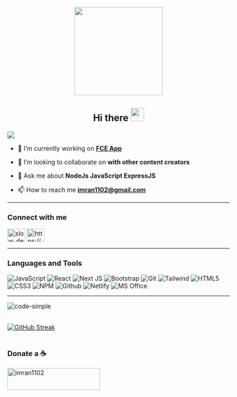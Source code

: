 
<p align="center"> 
 <img src="https://i.imgur.com/uTi0oVH.png" width="200px" height="200px"/>

</p>

<h2 align="center">Hi there <img src="https://raw.githubusercontent.com/MartinHeinz/MartinHeinz/master/wave.gif" width="30px"></h2>

![](https://readme-typing-svg.herokuapp.com/?font=Sriracha&color=00aaff&lines=I%27m+Mobile+and+Web+developer)



- 🔭 I’m currently working on **[FCE App](https://fce-technologies.com/)**

- 🌱 I’m looking to collaborate on **with other content creators**

- 💬 Ask me about **NodeJs JavaScript ExpressJS**

- 📫 How to reach me **imran1102@gmail.com**

---

<h3 align="left">Connect with me</h3>
<p align="left">
<a href="https://twitter.com/SolutionPoint_" target="_blank"><img align="center" src="https://raw.githubusercontent.com/rahuldkjain/github-profile-readme-generator/master/src/images/icons/Social/twitter.svg" alt="slow_developer" height="30" width="40" /></a>
<a href="https://www.linkedin.com/in/solution-point/" target="_blank"><img align="center" src="https://raw.githubusercontent.com/rahuldkjain/github-profile-readme-generator/master/src/images/icons/Social/linked-in-alt.svg" alt="https://www.linkedin.com/in/solution-point/" height="30" width="40" /></a>
</p>

---

<h3 align="left">Languages and Tools</h3>

![JavaScript](https://img.shields.io/badge/JavaScript-F7DF1E?style=for-the-badge&logo=javascript&logoColor=black)
![React](https://img.shields.io/badge/react-%2320232a.svg?style=for-the-badge&logo=react&logoColor=%2361DAFB)
![Next JS](https://img.shields.io/badge/Next-black?style=for-the-badge&logo=next.js&logoColor=white)
![Bootstrap](https://img.shields.io/badge/Bootstrap-563D7C?style=for-the-badge&logo=bootstrap&logoColor=white)
![Git](https://img.shields.io/badge/-Git-F05032?style=for-the-badge&logo=git&logoColor=white)
![Tailwind](https://img.shields.io/badge/Tailwind_CSS-38B2AC?style=for-the-badge&logo=tailwind-css&logoColor=white)
![HTML5](https://img.shields.io/badge/HTML5-E34F26?style=for-the-badge&logo=html5&logoColor=white)
![CSS3](https://img.shields.io/badge/CSS3-1572B6?style=for-the-badge&logo=css3&logoColor=white)
![NPM](https://img.shields.io/badge/-npm-CB3837?style=for-the-badge&logo=npm&logoColor=white)
![Github](https://img.shields.io/badge/GitHub-100000?style=for-the-badge&logo=github&logoColor=white)
![Netlify](https://img.shields.io/badge/Netlify-00C7B7?style=for-the-badge&logo=netlify&logoColor=white)
![MS Office](https://img.shields.io/badge/Microsoft_Office-D83B01?style=for-the-badge&logo=microsoft-office&logoColor=white)
  
  ---

<p><img align="left" src="https://github-readme-stats.vercel.app/api/top-langs?username=code-simple&&show_icons=true&title_color=ffffff&icon_color=bb2acf&text_color=daf7dc&bg_color=151515" alt="code-simple" /></p>

<br/>
<br/>

[![GitHub Streak](http://github-readme-streak-stats.herokuapp.com?user=code-simple&theme=vision-friendly-dark)](https://git.io/streak-stats)
<br>
<br>
<h3 align="left">Donate a ☕</h3>
<p><a href="https://www.buymeacoffee.com/code.simple"> <img align="left" src="https://cdn.buymeacoffee.com/buttons/v2/default-yellow.png" height="50" width="210" alt="imran1102" /></a></p>
